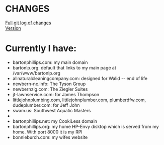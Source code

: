 # CHANGES

[Full git log of changes](https://bartonlp.com/gitlog-simple)  
[Version](https://bartonlp.com/otherpages/getVersions.php)

# Currently I have:  
<ul>
<li>bartonphillips.com: my main domain</li>
<li>bartonlp.org: default that links to my main page at /var/www/bartonlp.org</li>
<li>allnaturalcleaningcompany.com: designed for Walid -- end of life</li>
<li>newbern-nc.info: The Tyson Group</li>
<li>newbernzig.com: The Ziegler Suites</li>
<li>jt-lawnservice.com: for James Thompson</li>
<li>littlejohnplumbing.com, littlejohnplumber.com, plumberdfw.com, dudeplumber.com: for Jeff John</li>
<li>swam.us: Southwest Aquatic Masters<li>
<li>bartonphillips.net: my CookiLess domain</li>
<li>bartonphillips.org: my home HP-Envy disktop which is served from my home. With port 8000 it is my RPI</li>
<li>bonnieburch.com: my wifes website</li>
</ul>
